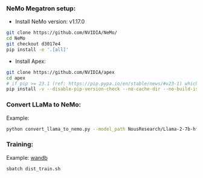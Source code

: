 ### NeMo Megatron setup:

- Install NeMo version: v1.17.0

```bash
git clone https://github.com/NVIDIA/NeMo/
cd NeMo
git checkout d3017e4
pip install -e '.[all]'
```

- Install Apex:
```bash
git clone https://github.com/NVIDIA/apex
cd apex
# if pip >= 23.1 (ref: https://pip.pypa.io/en/stable/news/#v23-1) which supports multiple `--config-settings` with the same key...
pip install -v --disable-pip-version-check --no-cache-dir --no-build-isolation --config-settings "--build-option=--cpp_ext" --config-settings "--build-option=--cuda_ext" ./
```

### Convert LLaMa to NeMo:
Example:

```bash
python convert_llama_to_nemo.py --model_path NousResearch/Llama-2-7b-hf --output_folder nemo_llama2_7b --total_tp 4  --name 7b
```

### Training:
Example: [wandb](https://wandb.ai/carperai/trlxnemo/runs/syeaqal7?workspace=user-pvduy)

```bash
sbatch dist_train.sh
```
